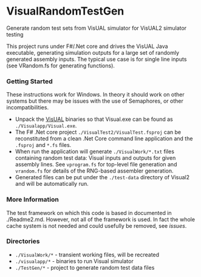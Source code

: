 # VisualRandomTestGen

Generate random test sets from VisUAL simulator for VisUAL2 simulator testing

This project runs under F#/.Net core and drives the VisUAL Java executable, generating simulation outputs for a large set of randomly generated assembly inputs. The typical use case is for single line inputs (see VRandom.fs for generating functions).

### Getting Started

These instructions work for Windows. In theory it should work on other systems but there may be issues with the use of Semaphores, or other incompatibilities.

* Unpack the [VisUAL](https://salmanarif.bitbucket.io/visual/) binaries so that Visual.exe can be found as `./Visualapp/Visual.exe`. 
* The F# .Net core project `./VisualTest2/VisualTest.fsproj` can be reconstituted from a clean .Net Core command line application and the `.fsproj` and `*.fs` files.
* When run the application will generate `./VisualWork/*.txt` files containing random test data: Visual inputs and outputs for given assembly lines. See `vprogram.fs` for top-level file generation and `vrandom.fs` for details of the RNG-based assembler generation.
* Generated files can be put under the `./test-data` directory of Visual2 and will be automatically run.


### More Information

The test framework on which this code is based in documented in ./Readme2.md. However, not all of the framework is used. In fact the whole cache system is not needed and could usefully be removed, see *issues*.

### Directories

* `./VisualWork/*` - transient working files, will be recreated
* `./visualapp/*` - binaries to run Visual simulator
* `./TestGen/*` - project to generate random test data files


